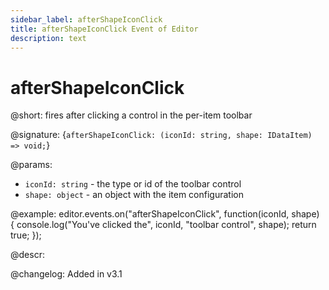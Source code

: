 ```yaml
---
sidebar_label: afterShapeIconClick
title: afterShapeIconClick Event of Editor
description: text
---
```


# afterShapeIconClick

@short: fires after clicking a control in the per-item toolbar

@signature: {`afterShapeIconClick: (iconId: string, shape: IDataItem) => void;`}

@params:
- `iconId: string` - the type or id of the toolbar control
- `shape: object` - an object with the item configuration

@example:
editor.events.on("afterShapeIconClick", function(iconId, shape) {
    console.log("You've clicked the", iconId, "toolbar control", shape);
    return true;
});

@descr:

@changelog:
Added in v3.1